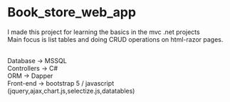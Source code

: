 # Book_store_web_app

I made this project for learning the basics in the mvc .net projects<br>
Main focus is list tables and doing CRUD operations on html-razor pages.
<br><br>

Database -> MSSQL <br>
Controllers -> C# <br>
ORM -> Dapper <br>
Front-end -> bootstrap 5 / javascript (jquery,ajax,chart.js,selectize.js,datatables)
